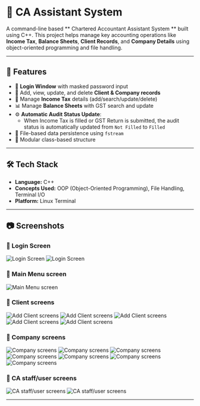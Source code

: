 # 💼 CA Assistant System

A command-line based ** Chartered Accountant Assistant System ** built using C++. 
This project helps manage key accounting operations like **Income Tax**, **Balance Sheets**, 
**Client Records**, and **Company Details** using object-oriented programming and file handling.

---

## 📌 Features

- 🔐 **Login Window** with masked password input
- 👥 Add, view, update, and delete **Client & Company records**
- 📄 Manage **Income Tax** details (add/search/update/delete)
- 📊 Manage **Balance Sheets** with GST search and update
- ⚙️ **Automatic Audit Status Update**:
  - When Income Tax is filled or GST Return is submitted,
    the audit status is automatically updated from `Not Filled` to `Filled`
- 📁 File-based data persistence using `fstream`
- 🧱 Modular class-based structure

---

## 🛠️ Tech Stack

- **Language:** C++  
- **Concepts Used:** OOP (Object-Oriented Programming), File Handling, Terminal I/O  
- **Platform:** Linux Terminal

---

## 📷 Screenshots

### 🔐 Login Screen
![Login Screen](screenshots/ca1.png)
![Login Screen](screenshots/ca2.png)


### 🧭 Main Menu screen
![Main Menu screen](screenshots/ca3.png)


### 👥 Client screens
![Add Client screens](screenshots/ca4.png)
![Add Client screens](screenshots/ca5.png)
![Add Client screens](screenshots/ca6.png)
![Add Client screens](screenshots/ca7.png)
![Add Client screens](screenshots/ca8.png)


### 👥 Company screens
![Company screens](screenshots/ca9.png)
![Company screens](screenshots/ca10.png)
![Company screens](screenshots/ca11.png)
![Company screens](screenshots/ca12.png)
![Company screens](screenshots/ca13.png)
![Company screens](screenshots/ca14.png)
![Company screens](screenshots/ca17.png)


### 👥 CA staff/user screens
![CA staff/user screens](screenshots/ca15.png)
![CA staff/user screens](screenshots/ca16.png)


---

